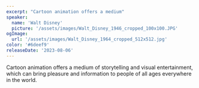 ```yaml
---
excerpt: "Cartoon animation offers a medium"
speaker:
  name: 'Walt Disney'
  picture: '/assets/images/Walt_Disney_1946_cropped_100x100.JPG'
ogImage:
  url: '/assets/images/Walt_Disney_1964_cropped_512x512.jpg'
color: '#6deef9'
releaseDate: '2023-08-06'
---
```

Cartoon animation offers a medium of storytelling and visual entertainment, which can bring pleasure and information to people of all ages everywhere in the world.
